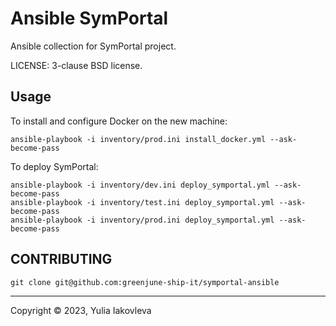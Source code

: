 # Ansible SymPortal

Ansible collection for SymPortal project.

LICENSE: 3-clause BSD license.

## Usage

To install and configure Docker on the new machine:

```commandline
ansible-playbook -i inventory/prod.ini install_docker.yml --ask-become-pass
```

To deploy SymPortal:

```commandline
ansible-playbook -i inventory/dev.ini deploy_symportal.yml --ask-become-pass
ansible-playbook -i inventory/test.ini deploy_symportal.yml --ask-become-pass
ansible-playbook -i inventory/prod.ini deploy_symportal.yml --ask-become-pass
```

## CONTRIBUTING

```commandline
git clone git@github.com:greenjune-ship-it/symportal-ansible
```

---
Copyright © 2023, Yulia Iakovleva
